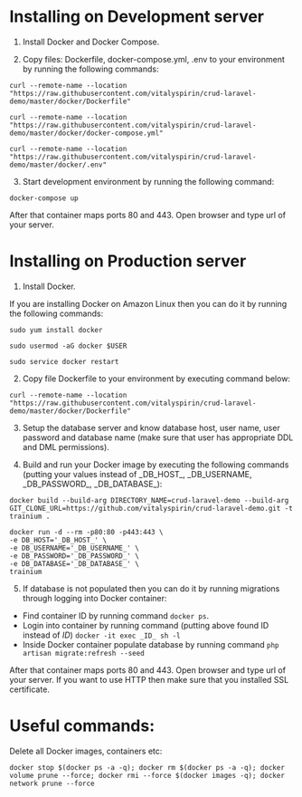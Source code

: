 # Installing on Development server

1) Install Docker and Docker Compose.

2) Copy files: Dockerfile, docker-compose.yml, .env to your environment
by running the following commands:

```
curl --remote-name --location "https://raw.githubusercontent.com/vitalyspirin/crud-laravel-demo/master/docker/Dockerfile"

curl --remote-name --location "https://raw.githubusercontent.com/vitalyspirin/crud-laravel-demo/master/docker/docker-compose.yml"

curl --remote-name --location "https://raw.githubusercontent.com/vitalyspirin/crud-laravel-demo/master/docker/.env"
```

3) Start development environment by running the following command:
```
docker-compose up
```

After that container maps ports 80 and 443. Open browser and type url of your server.


# Installing on Production server

1) Install Docker.

If you are installing Docker on Amazon Linux then you can do it by running
the following commands:

```
sudo yum install docker

sudo usermod -aG docker $USER

sudo service docker restart
```

2) Copy file Dockerfile to your environment by executing command below:

```
curl --remote-name --location "https://raw.githubusercontent.com/vitalyspirin/crud-laravel-demo/master/docker/Dockerfile"
```

3) Setup the database server and know database host, user name, user password and database name
(make sure that user has appropriate DDL and DML permissions).

4) Build and run your Docker image by executing the following commands (putting your values
instead of \_DB_HOST_, \_DB_USERNAME, \_DB_PASSWORD_, \_DB_DATABASE_):

```
docker build --build-arg DIRECTORY_NAME=crud-laravel-demo --build-arg GIT_CLONE_URL=https://github.com/vitalyspirin/crud-laravel-demo.git -t trainium .

docker run -d --rm -p80:80 -p443:443 \
-e DB_HOST='_DB_HOST_' \
-e DB_USERNAME='_DB_USERNAME_' \
-e DB_PASSWORD='_DB_PASSWORD_' \
-e DB_DATABASE='_DB_DATABASE_' \
trainium
```

5) If database is not populated then you can do it by running migrations through logging into Docker container:

- Find container ID by running command `docker ps`.
- Login into container by running command (putting above found ID instead of _ID_)
`docker -it exec _ID_ sh -l`
- Inside Docker container populate database by running command `php artisan migrate:refresh --seed`


After that container maps ports 80 and 443. Open browser and type url of your server.
If you want to use HTTP then make sure that you installed SSL certificate.


# Useful commands:

Delete all Docker images, containers etc:
```
docker stop $(docker ps -a -q); docker rm $(docker ps -a -q); docker volume prune --force; docker rmi --force $(docker images -q); docker network prune --force
```
